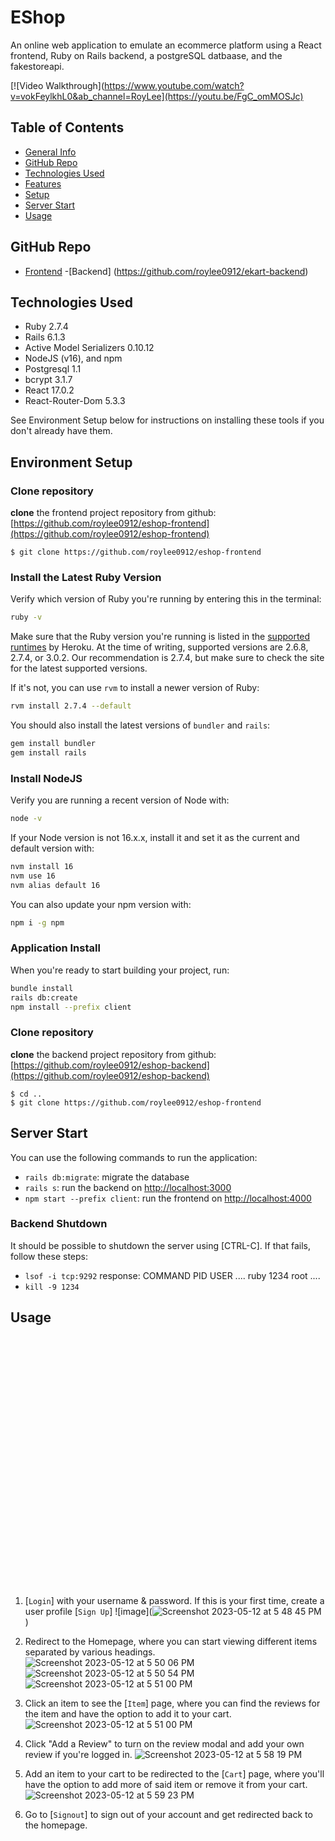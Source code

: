 # EShop
An online web application to emulate an ecommerce platform using a React frontend, Ruby on Rails backend, a postgreSQL datbaase, and the fakestoreapi.

[![Video Walkthrough](https://www.youtube.com/watch?v=vokFeylkhL0&ab_channel=RoyLee](https://youtu.be/FgC_omMOSJc)
## Table of Contents

- [General Info](#general-information)
- [GitHub Repo](#github-repo)
- [Technologies Used](#technologies-used)
- [Features](#features)
- [Setup](#setup)
- [Server Start](#server-start)
- [Usage](#usage)


## GitHub Repo

- [Frontend](https://github.com/roylee0912/ekart-frontend)
-[Backend] (https://github.com/roylee0912/ekart-backend)

## Technologies Used

- Ruby 2.7.4
- Rails 6.1.3
- Active Model Serializers 0.10.12
- NodeJS (v16), and npm
- Postgresql 1.1
- bcrypt 3.1.7
- React 17.0.2
- React-Router-Dom 5.3.3

See Environment Setup below for instructions on installing these tools if you
don't already have them.

## Environment Setup

### Clone repository

**clone** the frontend project repository from github: [https://github.com/roylee0912/eshop-frontend](https://github.com/roylee0912/eshop-frontend)

```console
$ git clone https://github.com/roylee0912/eshop-frontend
```

### Install the Latest Ruby Version

Verify which version of Ruby you're running by entering this in the terminal:

```sh
ruby -v
```

Make sure that the Ruby version you're running is listed in the [supported
runtimes][] by Heroku. At the time of writing, supported versions are 2.6.8,
2.7.4, or 3.0.2. Our recommendation is 2.7.4, but make sure to check the site
for the latest supported versions.

If it's not, you can use `rvm` to install a newer version of Ruby:

```sh
rvm install 2.7.4 --default
```

You should also install the latest versions of `bundler` and `rails`:

```sh
gem install bundler
gem install rails
```

[supported runtimes]: https://devcenter.heroku.com/articles/ruby-support#supported-runtimes

### Install NodeJS

Verify you are running a recent version of Node with:

```sh
node -v
```

If your Node version is not 16.x.x, install it and set it as the current and
default version with:

```sh
nvm install 16
nvm use 16
nvm alias default 16
```

You can also update your npm version with:

```sh
npm i -g npm
```

### Application Install

When you're ready to start building your project, run:

```sh
bundle install
rails db:create
npm install --prefix client
```
### Clone repository

**clone** the backend project repository from github: [https://github.com/roylee0912/eshop-backend](https://github.com/roylee0912/eshop-backend)

```console
$ cd ..
$ git clone https://github.com/roylee0912/eshop-frontend
```

## Server Start

You can use the following commands to run the application:

- `rails db:migrate`: migrate the database
- `rails s`: run the backend on [http://localhost:3000](http://localhost:3000)
- `npm start --prefix client`: run the frontend on
  [http://localhost:4000](http://localhost:4000)

### Backend Shutdown

It should be possible to shutdown the server using [CTRL-C]. If that fails, follow these steps:

- `lsof -i tcp:9292`
  response:
  COMMAND PID USER ....
  ruby 1234 root ....
- `kill -9 1234`

## Usage

<div style="width:400px ; height:400px">



</div>

1. [`Login`] with your username & password. If this is your first time, create a user profile [`Sign Up`]
![image](![Screenshot 2023-05-12 at 5 48 45 PM](https://github.com/roylee0912/eshop-frontend/assets/60560932/5ef60949-6665-43b1-8649-91606e7828d3)
)

2. Redirect to the Homepage, where you can start viewing different items separated by various headings.
![Screenshot 2023-05-12 at 5 50 06 PM](https://github.com/roylee0912/eshop-frontend/assets/60560932/cdcfc126-f115-41a1-9a93-a6ec034f82a6)
![Screenshot 2023-05-12 at 5 50 54 PM](https://github.com/roylee0912/eshop-frontend/assets/60560932/f0f29b8f-7650-4d5d-9dd2-d9ffdf0013c2)
![Screenshot 2023-05-12 at 5 51 00 PM](https://github.com/roylee0912/eshop-frontend/assets/60560932/166059b1-e632-4bbf-ab18-16612e5aea70)


3. Click an item to see the [`Item`] page, where you can find the reviews for the item and have the option to add it to your cart.
![Screenshot 2023-05-12 at 5 51 00 PM](https://github.com/roylee0912/eshop-frontend/assets/60560932/8e590194-47f8-4bfb-b82c-153b49ed1e42)


4. Click "Add a Review" to turn on the review modal and add your own review if you're logged in.
![Screenshot 2023-05-12 at 5 58 19 PM](https://github.com/roylee0912/eshop-frontend/assets/60560932/92c673e2-2e60-4193-9683-5b5b3c456470)

5. Add an item to your cart to be redirected to the [`Cart`] page, where you'll have the option to add more of said item or remove it from your cart.
![Screenshot 2023-05-12 at 5 59 23 PM](https://github.com/roylee0912/eshop-frontend/assets/60560932/e84d52e6-6a50-482f-be6c-3b4589ddfdc3)


6. Go to [`Signout`] to sign out of your account and get redirected back to the homepage.

